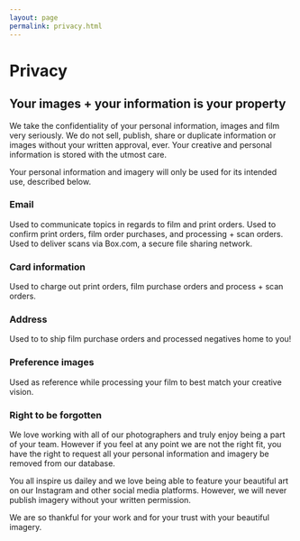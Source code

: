 ```yaml
---
layout: page
permalink: privacy.html
---
```


# Privacy

## Your images + your information is your property

We take the confidentiality of your personal information, images and film very seriously. We do not sell, publish, share or duplicate information or images without your written approval, ever. Your creative and personal information is stored with the utmost care.

Your personal information and imagery will only be used for its intended use, described below. 

### Email

Used to communicate topics in regards to film and print orders. Used to confirm print orders, film order purchases, and processing + scan orders. Used to deliver scans via Box.com, a secure file sharing network. 

### Card information

Used to charge out print orders, film purchase orders and process + scan orders. 

### Address

Used to to ship film purchase orders and processed negatives home to you! 

### Preference images

Used as reference while processing your film to best match your creative vision. 

### Right to be forgotten

We love working with all of our photographers and truly enjoy being a part of your team. However if you feel at any point we are not the right fit, you have the right to request all your personal information and imagery be removed from our database. 



You all inspire us dailey and we love being able to feature your beautiful art on our Instagram and other social media platforms. However, we will never publish imagery without your written permission. 

We are so thankful for your work and for your trust with your beautiful imagery. 


